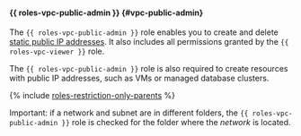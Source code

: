 #### {{ roles-vpc-public-admin }} {#vpc-public-admin}

The `{{ roles-vpc-public-admin }}` role enables you to create and delete [static public IP addresses](../vpc/concepts/address.md). It also includes all permissions granted by the `{{ roles-vpc-viewer }}` role.

The `{{ roles-vpc-public-admin }}` role is also required to create resources with public IP addresses, such as VMs or managed database clusters.

{% include [roles-restriction-only-parents](iam/roles-restriction-only-parents.md) %}

Important: if a network and subnet are in different folders, the `{{ roles-vpc-public-admin }}` role is checked for the folder where the _network_ is located.
